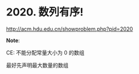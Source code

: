 # 2020. 数列有序!

http://acm.hdu.edu.cn/showproblem.php?pid=2020

**Note**:

CE: 不能分配常量大小为 0 的数组

最好先声明最大数量的数组
